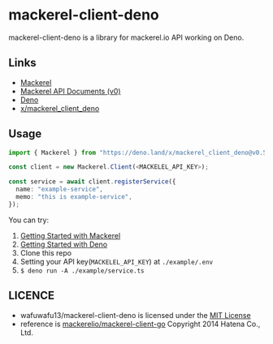 # mackerel-client-deno
mackerel-client-deno is a library for mackerel.io API working on Deno.

## Links
- [Mackerel](https://en.mackerel.io/)
- [Mackerel API Documents (v0)](https://mackerel.io/api-docs/)
- [Deno](https://deno.land/)
- [x/mackerel_client_deno](https://deno.land/x/mackerel_client_deno@v0.5.1)

## Usage

```ts
import { Mackerel } from "https://deno.land/x/mackerel_client_deno@v0.5.1/mackerel.ts";

const client = new Mackerel.Client(<MACKELEL_API_KEY>);

const service = await client.registerService({
  name: "example-service",
  memo: "this is example-service",
});
```

You can try:
1. [Getting Started with Mackerel](https://mackerel.io/docs/entry/getting-started)
2. [Getting Started with Deno](https://deno.land/manual@v1.25.1/introduction)
3. Clone this repo
4. Setting your API key(`MACKELEL_API_KEY`) at `./example/.env`
5. `$ deno run -A ./example/service.ts`

## LICENCE

- wafuwafu13/mackerel-client-deno is licensed under the [MIT License](https://github.com/wafuwafu13/mackerel-client-deno/blob/main/LICENCE)
- reference is [mackerelio/mackerel-client-go](https://github.com/mackerelio/mackerel-client-go) Copyright 2014 Hatena Co., Ltd.

